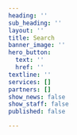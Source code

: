 ```yaml
---
heading: ''
sub_heading: ''
layout: ''
title: Search
banner_image: ''
hero_button:
  text: ''
  href: ''
textline: ''
services: []
partners: []
show_news: false
show_staff: false
published: false

---
```

<script async src="[https://cse.google.com/cse.js?cx=001561943184230222942:x0jr0rfustm](https://cse.google.com/cse.js?cx=001561943184230222942:x0jr0rfustm "https://cse.google.com/cse.js?cx=001561943184230222942:x0jr0rfustm")"></script>

<div class="gcse-search"></div>